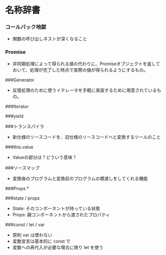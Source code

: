 #   名称辞書

### コールバック地獄
*   関数の呼び出しネストが深くなること

### Promise
*   非同期処理によって得られる値の代わりに、Promiseオブジェクトを返しておいて、処理が完了した時点で実際の値が得られるようにするもの。

###Generator
*   反復処理のために使うイテレータを手軽に実装するために用意されているもの。

###Iterator

###yield

###トランスパイラ
*   新仕様のソースコードを、旧仕様のソースコードへと変換するツールのこと

###this.value
* Valueの部分は？どういう意味？

###ソースマップ
* 変換後のプログラムと変換前のプログラムの橋渡しをしてくれる機能

###Props
* 

###state / props
* State: そのコンポーネントが持っている状態
* Props: 親コンポーネントから渡されたプロパティ

###const / let / var
* 原則 var は使わない
* 変数宣言は基本的に const で
* 変数への再代入が必要な場合に限り let を使う